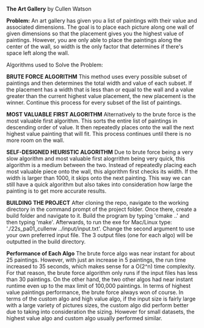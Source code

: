 **The Art Gallery**
by Cullen Watson

**Problem:**
An art gallery has given you a list of paintings with their value and associated dimensions. The goal is to place each picture along one wall of given dimensions so that the placement gives you the highest value of paintings. However, you are only able to place the paintings along the center of the wall, so width is the only factor that determines if there's space left along the wall.

Algorithms used to Solve the Problem:

**BRUTE FORCE ALGORITHM**
This method uses every possible subset of paintings and then determines the total width and value of each subset. If the placement has a width that is less than or equal to the wall and a value greater than the current highest value placement, the new placement is the winner. Continue this process for every subset of the list of paintings.

**MOST VALUABLE FIRST ALGORITHM**
Alternatively to the brute force is the most valuable first algorithm. This sorts the entire list of paintings in descending order of value. It then repeatedly places onto the wall the next highest value painting that will fit. This process continues until there is no more room on the wall.

**SELF-DESIGNED HEURISTIC ALGORITHM**
Due to brute force being a very slow algorithm and most valuable first alogrrithm being very quick, this algorithm is a medium between the two. Instead of repeatedly placing each most valuable piece onto the wall, this algorithm first checks its width. If the width is larger than 1000, it skips onto the next painting. This way we can still have a quick algorithm but also takes into consideration how large the painting is to get more accurate results.

**BUILDING THE PROJECT**
After cloning the repo, navigate to the working directory in the command prompt of the project folder. Once there, create a build folder and navigate to it. Build the program by typing 'cmake ..' and then typing 'make'. Afterwards, to run the exe for Mac/Linux type: './22s_pa01_cullenw ../input/input.txt'. Change the second argument to use your own preferred input file. The 3 output files (one for each algo) will be outputted in the build directory.

**Performance of Each Algo**
The brute force algo was near instant for about 25 paintings. However, with just an increase in 5 paintings, the run time increased to 35 seconds, which makes sense for a O(2^n) time complexity. For that reason, the brute force algorithm only runs if the input files has less than 30 paintings. On the other hand, the two other algos had near instant runtime even up to the max limit of 100,000 paintings. In terms of highest value paintings performance, the brute force always won of course. In terms of the custom algo and high value algo, if the input size is fairly large with a large variety of pictures sizes, the custom algo did perform better due to taking into consideration the sizing. However for small datasets, the highest value algo and custom algo usually performed similar.

